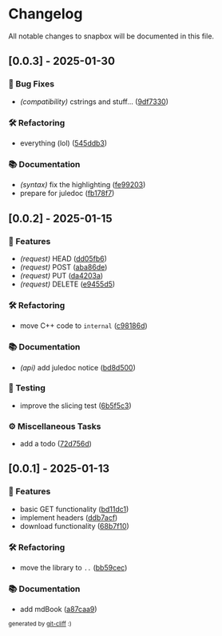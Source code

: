 # Changelog

All notable changes to snapbox will be documented in this file.

## [0.0.3] - 2025-01-30

### 🐛 Bug Fixes

- *(compatibility)* cstrings and stuff... ([9df7330](https://github.com/adamperkowski/snapbox/commit/9df73309537bc4c91888a486feb6efd8e17a9219))

### 🛠️ Refactoring

- everything (lol) ([545ddb3](https://github.com/adamperkowski/snapbox/commit/545ddb329a28544d5a18cdccdb188879128296db))

### 📚 Documentation

- *(syntax)* fix the highlighting ([fe99203](https://github.com/adamperkowski/snapbox/commit/fe99203b4132ea3f55e0b017515d43bd1e75a76c))
- prepare for juledoc ([fb178f7](https://github.com/adamperkowski/snapbox/commit/fb178f734835ebe90c816dc51ca83edd80c25308))

## [0.0.2] - 2025-01-15

### 🚀 Features

- *(request)* HEAD ([dd05fb6](https://github.com/adamperkowski/snapbox/commit/dd05fb671f931ff1c989b12483cafd7b5409e076))
- *(request)* POST ([aba86de](https://github.com/adamperkowski/snapbox/commit/aba86deba6df8cf93c0b3c655e3c443f27186390))
- *(request)* PUT ([da4203a](https://github.com/adamperkowski/snapbox/commit/da4203a65e1efb5114c981a8d48eaf5a3a64d273))
- *(request)* DELETE ([e9455d5](https://github.com/adamperkowski/snapbox/commit/e9455d5925b6621b04059bf18e7fc377ace640cb))

### 🛠️ Refactoring

- move C++ code to `internal` ([c98186d](https://github.com/adamperkowski/snapbox/commit/c98186d76edefcadd98f7c98fa46610766921a26))

### 📚 Documentation

- *(api)* add juledoc notice ([bd8d500](https://github.com/adamperkowski/snapbox/commit/bd8d500d934a6db55b063d5b13e13f419e5607fa))

### 🧪 Testing

- improve the slicing test ([6b5f5c3](https://github.com/adamperkowski/snapbox/commit/6b5f5c31a7ad1fa81a5b8dfba0a1631d126c102d))

### ⚙️ Miscellaneous Tasks

- add a todo ([72d756d](https://github.com/adamperkowski/snapbox/commit/72d756d5042556c84f8b362b5e372221488c772f))

## [0.0.1] - 2025-01-13

### 🚀 Features

- basic GET functionality ([bd11dc1](https://github.com/adamperkowski/snapbox/commit/bd11dc15b1e93e2e3bcbce28184670f13ee91a93))
- implement headers ([ddb7acf](https://github.com/adamperkowski/snapbox/commit/ddb7acf65e4eb53b3d249f27f6ebb7f3de532bc1))
- download functionality ([68b7f10](https://github.com/adamperkowski/snapbox/commit/68b7f100b5e8c532011d47ae88dc8767ef9c9aa2))

### 🛠️ Refactoring

- move the library to `..` ([bb59cec](https://github.com/adamperkowski/snapbox/commit/bb59cec10795aadb78fac0c29397f16d9b553007))

### 📚 Documentation

- add mdBook ([a87caa9](https://github.com/adamperkowski/snapbox/commit/a87caa9d3ab87e613d6be89020602ad1f946b78b))

<sub>generated by [git-cliff](https://github.com/orhun/git-cliff) :)</sub>
